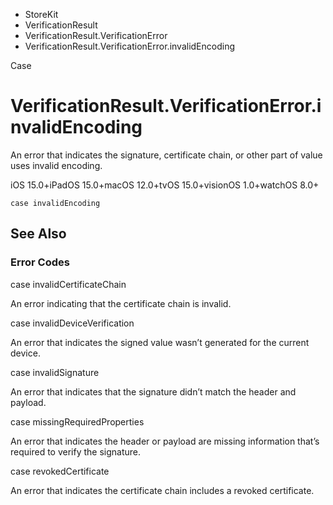 

- StoreKit
- VerificationResult
- VerificationResult.VerificationError
-  VerificationResult.VerificationError.invalidEncoding 

Case

# VerificationResult.VerificationError.invalidEncoding

An error that indicates the signature, certificate chain, or other part of value uses invalid encoding.

iOS 15.0+iPadOS 15.0+macOS 12.0+tvOS 15.0+visionOS 1.0+watchOS 8.0+

``` source
case invalidEncoding
```

## See Also

### Error Codes

case invalidCertificateChain

An error indicating that the certificate chain is invalid.

case invalidDeviceVerification

An error that indicates the signed value wasn’t generated for the current device.

case invalidSignature

An error that indicates that the signature didn’t match the header and payload.

case missingRequiredProperties

An error that indicates the header or payload are missing information that’s required to verify the signature.

case revokedCertificate

An error that indicates the certificate chain includes a revoked certificate.

